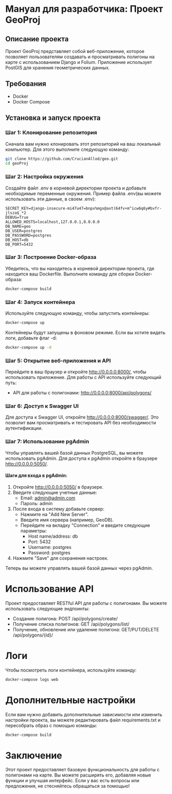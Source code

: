 # Мануал для разработчика: Проект GeoProj

## Описание проекта
Проект GeoProj представляет собой веб-приложение, которое позволяет пользователям создавать и просматривать полигоны 
на карте с использованием Django и Folium. Приложение использует PostGIS для хранения геометрических данных.

## Требования

- Docker
- Docker Compose 

## Установка и запуск проекта

### Шаг 1: Клонирование репозитория

Сначала вам нужно клонировать этот репозиторий на ваш локальный компьютер. Для этого выполните следующую команду:

```bash
git clone https://github.com/CrucianAllod/geo.git
cd geoProj
```

### Шаг 2: Настройка окружения

Создайте файл .env в корневой директории проекта и добавьте необходимые переменные окружения. Пример файла .env(вы можете использовать эти данные, в своем .env):

```
SECRET_KEY=django-insecure-mi47u47=bnpx%mgx@axt(64fv+m^icw6q6y#bvfr-jlsza$_*2
DEBUG=True
ALLOWED_HOSTS=localhost,127.0.0.1,0.0.0.0
DB_NAME=geo
DB_USER=postgres
DB_PASSWORD=postgres
DB_HOST=db
DB_PORT=5432
```

### Шаг 3: Построение Docker-образа

Убедитесь, что вы находитесь в корневой директории проекта, где находится ваш Dockerfile. Выполните команду для сборки Docker-образа:

```bash
docker-compose build
```

### Шаг 4: Запуск контейнера

Используйте следующую команду, чтобы запустить контейнеры:

```bash
docker-compose up
```

Контейнеры будут запущены в фоновом режиме. Если вы хотите видеть логи, добавьте флаг -d:

```bash
docker-compose up -d
```
### Шаг 5: Открытие веб-приложения и API

Перейдите в ваш браузер и откройте http://0.0.0.0:8000/, чтобы использовать приложение. Для работы с API используйте следующий путь:
- API для работы с полигонами: http://0.0.0.0:8000/api/polygons/

### Шаг 6: Доступ к Swagger UI

Для доступа к Swagger UI, откройте http://0.0.0.0:8000/swagger/. Это позволит вам просматривать и тестировать API без необходимости аутентификации.

### Шаг 7: Использование pgAdmin

Чтобы управлять вашей базой данных PostgreSQL, вы можете использовать pgAdmin. Для доступа к pgAdmin откройте в браузере http://0.0.0.0:5050/.

#### Шаги для входа в pgAdmin:
1. Откройте http://0.0.0.0:5050/ в браузере.
2. Введите следующие учетные данные:
    - Email: admin@admin.com
    - Пароль: admin
3. После входа в систему добавьте сервер:
    - Нажмите на "Add New Server".
    - Введите имя сервера (например, GeoDB).
    - Перейдите на вкладку "Connection" и введите следующие параметры:
        - Host name/address: db
        - Port: 5432
        - Username: postgres
        - Password: postgres
4. Нажмите "Save" для сохранения настроек.

Теперь вы можете управлять вашей базой данных через pgAdmin.

# Использование API

Проект предоставляет RESTful API для работы с полигонами. Вы можете использовать следующие эндпоинты:

- Создание полигона: POST /api/polygons/create/
- Получение списка полигонов: GET /api/polygons/list/
- Получение, обновление или удаление полигона: GET/PUT/DELETE /api/polygons/{id}/


# Логи

Чтобы посмотреть логи контейнера, используйте команду:

```bash
docker-compose logs web
```

# Дополнительные настройки

Если вам нужно добавить дополнительные зависимости или изменить настройки проекта, вы можете редактировать файл requirements.txt и пересобрать образ с помощью команды:

```bash
docker-compose build
```

# Заключение

Этот проект предоставляет базовую функциональность для работы с полигонами на карте. Вы можете расширять его, добавляя новые функции и улучшая интерфейс. Если у вас есть вопросы или предложения, не стесняйтесь обращаться за помощью!

